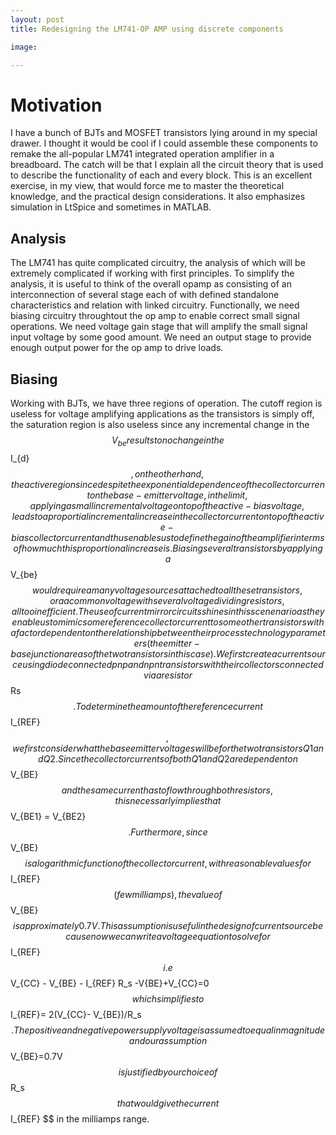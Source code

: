 ```yaml
---
layout: post
title: Redesigning the LM741-OP AMP using discrete components

image: 

---
```


# Motivation

I have a bunch of BJTs and MOSFET transistors lying around in my special drawer. I thought it would be cool if I could assemble these components to remake the all-popular LM741 integrated operation amplifier in a breadboard. The catch will 
be that I explain all the circuit theory that is used to describe the functionality of each and every block. This is an excellent exercise, in my view, that would 
force me to master the theoretical knowledge, and the practical design considerations. It also emphasizes simulation in LtSpice and sometimes in MATLAB. 

## Analysis

The LM741 has quite complicated circuitry, the analysis of which will be extremely complicated if working with first principles. To simplify the analysis, it is useful to think of
the overall opamp as consisting of an interconnection of several stage each of with defined standalone characteristics and relation with linked circuitry. Functionally, we need biasing circuitry throughtout the op amp to enable correct small signal operations. We need voltage gain stage that will amplify the small signal input voltage by some good amount. We need an output stage to provide enough output power for the op amp to drive loads. 

## Biasing

Working with BJTs, we have three regions of operation. The cutoff region is useless for voltage amplifying applications as the transistors is simply off, the saturation region is also useless since any incremental change in the $$ V_{be} results to no change in the $$ I_{d} $$, on the other hand, the active region since despite the exponential dependence of the collector current on the base-emitter voltage, in the limit, applying a small incremental voltage on top of the active-bias voltage, leads to a proportial incremental increase in the collector current on top of the active-bias collector current and thus enables us to define the gain of the amplifier in terms of how much this proportional increase is. Biasing several transistors by applying a $$ V_{be} $$ would require a many voltage sources attached to all these transistors, or a a common voltage with several voltage dividing resistors, all too inefficient. The use of current mirror circuits shines in this scenenario as they enable us to mimic some reference collector current to some other transistors with a factor dependent on the relationship between their process technology parameters (the emitter-base junction areas of the two transistors in this case). We first create a current source using diode connected pnp and npn transistors with their collectors connected via a resistor $$ Rs $$. To determine the amount of the reference current $$ I_{REF} $$, we first consider what the base emitter voltages will be for the two transistors Q1 and Q2. Since the collector currents of both Q1 and Q2 are dependent on $$ V_{BE} $$ and the same current has to flow through both resistors, this necessarly implies that $$ V_{BE1} = V_{BE2} $$ . Furthermore, since $$ V_{BE}$$ is a logarithmic function of the collector current, with reasonable values for $$ I_{REF} $$ ( few milliamps) , the  value of $$ V_{BE} $$ is approximately 0.7V. This assumption is useful in the design of current source because now we can write a voltage equation to solve for $$ I_{REF} $$ i.e  $$ V_{CC} - V_{BE} - I_{REF} R_s -V{BE}+V_{CC}=0  $$ which simplifies to  $$ I_{REF}= 2(V_{CC}- V_{BE})/R_s $$. The positive and negative power supply voltage is assumed to equal in magnitude and our assumption $$ V_{BE}=0.7V $$ is justified by our choice of $$ R_s $$ that would give the current $$ I_{REF} $$ in the milliamps range. 


